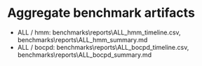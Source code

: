 # Aggregate benchmark artifacts

- ALL / hmm: benchmarks\reports\ALL_hmm_timeline.csv, benchmarks\reports\ALL_hmm_summary.md
- ALL / bocpd: benchmarks\reports\ALL_bocpd_timeline.csv, benchmarks\reports\ALL_bocpd_summary.md
